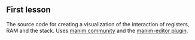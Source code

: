 ## First lesson
The source code for creating a visualization of the interaction of registers, RAM and the stack. Uses [manim community](https://github.com/ManimCommunity/manim) and the [manim-editor plugin](https://github.com/ManimCommunity/manim_editor).
